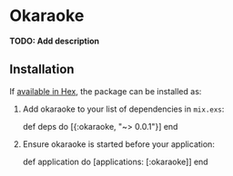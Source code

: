 # Okaraoke

**TODO: Add description**

## Installation

If [available in Hex](https://hex.pm/docs/publish), the package can be installed as:

  1. Add okaraoke to your list of dependencies in `mix.exs`:

        def deps do
          [{:okaraoke, "~> 0.0.1"}]
        end

  2. Ensure okaraoke is started before your application:

        def application do
          [applications: [:okaraoke]]
        end

